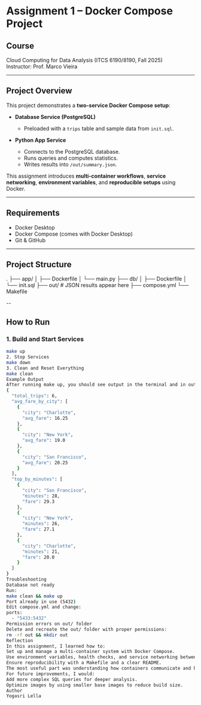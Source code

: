 # Assignment 1 – Docker Compose Project

## Course
Cloud Computing for Data Analysis (ITCS 6190/8190, Fall 2025)  
Instructor: Prof. Marco Vieira  

---

## Project Overview
This project demonstrates a **two-service Docker Compose setup**:

- **Database Service (PostgreSQL)**  
  - Preloaded with a `trips` table and sample data from `init.sql`.  

- **Python App Service**  
  - Connects to the PostgreSQL database.  
  - Runs queries and computes statistics.  
  - Writes results into `/out/summary.json`.  

This assignment introduces **multi-container workflows**, **service networking**, **environment variables**, and **reproducible setups** using Docker.

---

## Requirements
- Docker Desktop  
- Docker Compose (comes with Docker Desktop)  
- Git & GitHub  

---

## Project Structure
.
├── app/
│ ├── Dockerfile
│ └── main.py
├── db/
│ ├── Dockerfile
│ └── init.sql
├── out/ # JSON results appear here
├── compose.yml
└── Makefile

--

## How to Run

### 1. Build and Start Services
```bash
make up
2. Stop Services
make down
3. Clean and Reset Everything
make clean
Example Output
After running make up, you should see output in the terminal and in out/summary.json:
{
  "total_trips": 6,
  "avg_fare_by_city": [
    {
      "city": "Charlotte",
      "avg_fare": 16.25
    },
    {
      "city": "New York",
      "avg_fare": 19.0
    },
    {
      "city": "San Francisco",
      "avg_fare": 20.25
    }
  ],
  "top_by_minutes": [
    {
      "city": "San Francisco",
      "minutes": 28,
      "fare": 29.3
    },
    {
      "city": "New York",
      "minutes": 26,
      "fare": 27.1
    },
    {
      "city": "Charlotte",
      "minutes": 21,
      "fare": 20.0
    }
  ]
}
Troubleshooting
Database not ready
Run:
make clean && make up
Port already in use (5432)
Edit compose.yml and change:
ports:
  - "5433:5432"
Permission errors on out/ folder
Delete and recreate the out/ folder with proper permissions:
rm -rf out && mkdir out
Reflection
In this assignment, I learned how to:
Set up and manage a multi-container system with Docker Compose.
Use environment variables, health checks, and service networking between containers.
Ensure reproducibility with a Makefile and a clear README.
The most useful part was understanding how containers communicate and how to automate workflows.
For future improvements, I would:
Add more complex SQL queries for deeper analysis.
Optimize images by using smaller base images to reduce build size.
Author
Yogasri Lella
